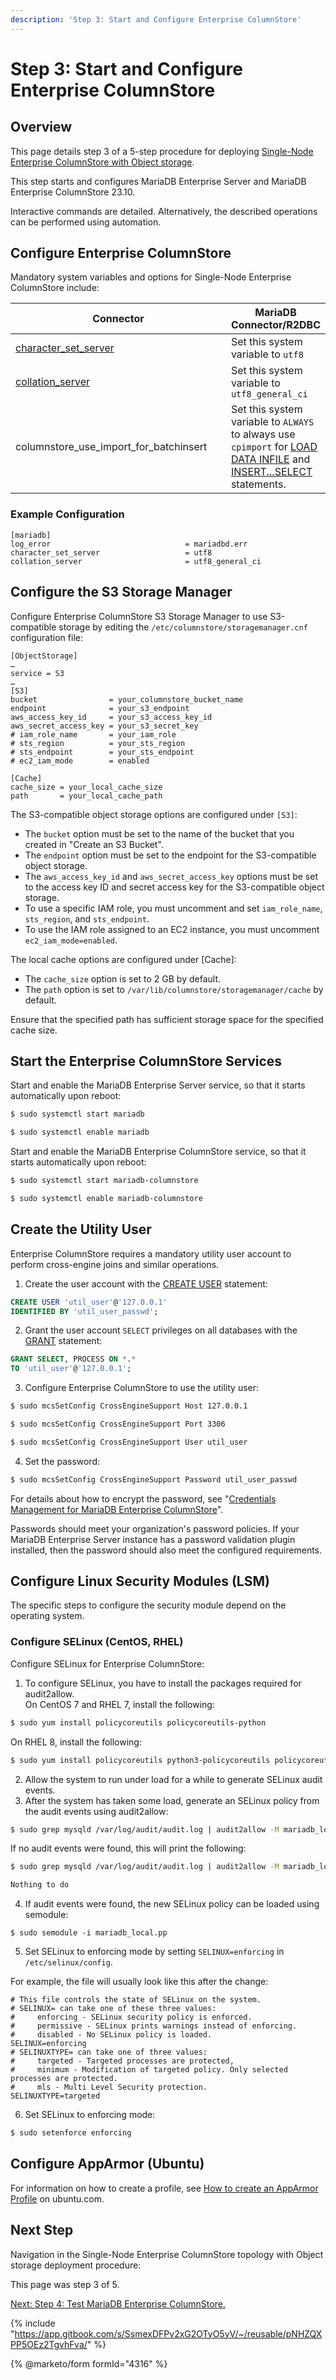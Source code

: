 ```yaml
---
description: 'Step 3: Start and Configure Enterprise ColumnStore'
---
```


# Step 3: Start and Configure Enterprise ColumnStore

## Overview

This page details step 3 of a 5-step procedure for deploying [Single-Node Enterprise ColumnStore with Object storage](broken-reference).

This step starts and configures MariaDB Enterprise Server and MariaDB Enterprise ColumnStore 23.10.

Interactive commands are detailed. Alternatively, the described operations can be performed using automation.

## Configure Enterprise ColumnStore

Mandatory system variables and options for Single-Node Enterprise ColumnStore include:

<table><thead><tr><th width="342">Connector</th><th>MariaDB Connector/R2DBC</th></tr></thead><tbody><tr><td><a href="broken-reference">character_set_server</a></td><td>Set this system variable to <code>utf8</code></td></tr><tr><td><a href="broken-reference">collation_server</a></td><td>Set this system variable to <code>utf8_general_ci</code></td></tr><tr><td>columnstore_use_import_for_batchinsert</td><td>Set this system variable to <code>ALWAYS</code> to always use <code>cpimport</code> for <a href="broken-reference">LOAD DATA INFILE</a> and <a href="broken-reference">INSERT...SELECT</a> statements.</td></tr></tbody></table>

### Example Configuration

```
[mariadb]
log_error                              = mariadbd.err
character_set_server                   = utf8
collation_server                       = utf8_general_ci
```

## Configure the S3 Storage Manager

Configure Enterprise ColumnStore S3 Storage Manager to use S3-compatible storage by editing the `/etc/columnstore/storagemanager.cnf` configuration file:

```
[ObjectStorage]
…
service = S3
…
[S3]
bucket                = your_columnstore_bucket_name
endpoint              = your_s3_endpoint
aws_access_key_id     = your_s3_access_key_id
aws_secret_access_key = your_s3_secret_key
# iam_role_name       = your_iam_role
# sts_region          = your_sts_region
# sts_endpoint        = your_sts_endpoint
# ec2_iam_mode        = enabled

[Cache]
cache_size = your_local_cache_size
path       = your_local_cache_path
```

The S3-compatible object storage options are configured under `[S3]`:

* The `bucket` option must be set to the name of the bucket that you created in "Create an S3 Bucket".
* The `endpoint` option must be set to the endpoint for the S3-compatible object storage.
* The `aws_access_key_id` and `aws_secret_access_key` options must be set to the access key ID and secret access key for the S3-compatible object storage.
* To use a specific IAM role, you must uncomment and set `iam_role_name`, `sts_region`, and `sts_endpoint`.
* To use the IAM role assigned to an EC2 instance, you must uncomment `ec2_iam_mode=enabled`.

The local cache options are configured under \[Cache]:

* The `cache_size` option is set to 2 GB by default.
* The `path` option is set to `/var/lib/columnstore/storagemanager/cache` by default.

Ensure that the specified path has sufficient storage space for the specified cache size.

## Start the Enterprise ColumnStore Services

Start and enable the MariaDB Enterprise Server service, so that it starts automatically upon reboot:

```bash
$ sudo systemctl start mariadb

$ sudo systemctl enable mariadb
```

Start and enable the MariaDB Enterprise ColumnStore service, so that it starts automatically upon reboot:

```bash
$ sudo systemctl start mariadb-columnstore

$ sudo systemctl enable mariadb-columnstore
```

## Create the Utility User

Enterprise ColumnStore requires a mandatory utility user account to perform cross-engine joins and similar operations.

1. Create the user account with the [CREATE USER](https://app.gitbook.com/s/SsmexDFPv2xG2OTyO5yV/reference/sql-statements/account-management-sql-statements/create-user) statement:

```sql
CREATE USER 'util_user'@'127.0.0.1'
IDENTIFIED BY 'util_user_passwd';
```

2. Grant the user account `SELECT` privileges on all databases with the [GRANT](https://app.gitbook.com/s/SsmexDFPv2xG2OTyO5yV/reference/sql-statements/account-management-sql-statements/grant) statement:

```sql
GRANT SELECT, PROCESS ON *.*
TO 'util_user'@'127.0.0.1';
```

3. Configure Enterprise ColumnStore to use the utility user:

```bash
$ sudo mcsSetConfig CrossEngineSupport Host 127.0.0.1

$ sudo mcsSetConfig CrossEngineSupport Port 3306

$ sudo mcsSetConfig CrossEngineSupport User util_user
```

4. Set the password:

```bash
$ sudo mcsSetConfig CrossEngineSupport Password util_user_passwd
```

For details about how to encrypt the password, see "[Credentials Management for MariaDB Enterprise ColumnStore](https://app.gitbook.com/s/rBEU9juWLfTDcdwF3Q14/managing-columnstore/enterprise-columnstore-credentials-management)".

Passwords should meet your organization's password policies. If your MariaDB Enterprise Server instance has a password validation plugin installed, then the password should also meet the configured requirements.

## Configure Linux Security Modules (LSM)

The specific steps to configure the security module depend on the operating system.

### Configure SELinux (CentOS, RHEL)

Configure SELinux for Enterprise ColumnStore:

1. To configure SELinux, you have to install the packages required for audit2allow.\
   On CentOS 7 and RHEL 7, install the following:

```bash
$ sudo yum install policycoreutils policycoreutils-python
```

On RHEL 8, install the following:

```bash
$ sudo yum install policycoreutils python3-policycoreutils policycoreutils-python-utils
```

2. Allow the system to run under load for a while to generate SELinux audit events.
3. After the system has taken some load, generate an SELinux policy from the audit events using audit2allow:

```bash
$ sudo grep mysqld /var/log/audit/audit.log | audit2allow -M mariadb_local
```

If no audit events were found, this will print the following:

```bash
$ sudo grep mysqld /var/log/audit/audit.log | audit2allow -M mariadb_local

Nothing to do
```

4. If audit events were found, the new SELinux policy can be loaded using semodule:

```
$ sudo semodule -i mariadb_local.pp
```

5. Set SELinux to enforcing mode by setting `SELINUX=enforcing` in `/etc/selinux/config`.

For example, the file will usually look like this after the change:

```editorconfig
# This file controls the state of SELinux on the system.
# SELINUX= can take one of these three values:
#     enforcing - SELinux security policy is enforced.
#     permissive - SELinux prints warnings instead of enforcing.
#     disabled - No SELinux policy is loaded.
SELINUX=enforcing
# SELINUXTYPE= can take one of three values:
#     targeted - Targeted processes are protected,
#     minimum - Modification of targeted policy. Only selected processes are protected.
#     mls - Multi Level Security protection.
SELINUXTYPE=targeted
```

6. Set SELinux to enforcing mode:

```bash
$ sudo setenforce enforcing
```

## Configure AppArmor (Ubuntu)

For information on how to create a profile, see [How to create an AppArmor Profile](https://ubuntu.com/tutorials/beginning-apparmor-profile-development#1-overview) on ubuntu.com.

## Next Step

Navigation in the Single-Node Enterprise ColumnStore topology with Object storage deployment procedure:

This page was step 3 of 5.

[Next: Step 4: Test MariaDB Enterprise ColumnStore.](step-4-test-enterprise-columnstore.md)

{% include "https://app.gitbook.com/s/SsmexDFPv2xG2OTyO5yV/~/reusable/pNHZQXPP5OEz2TgvhFva/" %}

{% @marketo/form formId="4316" %}
